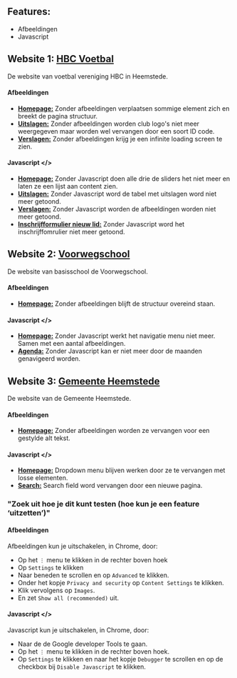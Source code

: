 ## Features:
- Afbeeldingen
- Javascript

## Website 1: __[HBC Voetbal](https://svhbc.nl/)__
De website van voetbal vereniging HBC in Heemstede.

#### Afbeeldingen
- [__Homepage:__](https://svhbc.nl/) Zonder afbeeldingen verplaatsen sommige element zich en breekt de pagina structuur.
- [__Uitslagen:__](https://svhbc.nl/programma/uitslagen/) Zonder afbeeldingen worden club logo's niet meer weergegeven maar worden wel vervangen door een soort ID code.
- [__Verslagen:__](https://svhbc.nl/verslagen/) Zonder afbeeldingen krijg je een infinite loading screen te zien.

#### Javascript </>
- [__Homepage:__](https://svhbc.nl/) Zonder Javascript doen alle drie de sliders het niet meer en laten ze een lijst aan content zien.
- [__Uitslagen:__](https://svhbc.nl/programma/uitslagen/) Zonder Javascript word de tabel met uitslagen word niet meer getoond.
- [__Verslagen:__](https://svhbc.nl/verslagen/) Zonder Javascript worden de afbeeldingen worden niet meer getoond.
- [__Inschrijfformulier nieuw lid:__](https://svhbc.nl/over-hbc-voetbal/ledenadministratie/inschrijfformulier-nieuw-lid/) Zonder Javascript word het inschrijffomrulier niet meer getoond.

## Website 2: __[Voorwegschool](https://www.voorwegschool.nl/)__
De website van basisschool de Voorwegschool.

#### Afbeeldingen
- [__Homepage:__](https://www.voorwegschool.nl/) Zonder afbeeldingen blijft de structuur overeind staan.

#### Javascript </>
- [__Homepage:__](https://www.voorwegschool.nl/) Zonder Javascript werkt het navigatie menu niet meer. Samen met een aantal afbeeldingen.
- [__Agenda:__](https://www.voorwegschool.nl/Organisatie/Agenda) Zonder Javascript kan er niet meer door de maanden genavigeerd worden.

## Website 3: __[Gemeente Heemstede](https://www.heemstede.nl/)__
De website van de Gemeente Heemstede.

#### Afbeeldingen
- [__Homepage:__](https://www.heemstede.nl/) Zonder afbeeldingen worden ze vervangen voor een gestylde alt tekst.

#### Javascript </>
- [__Homepage:__](https://www.heemstede.nl/) Dropdown menu blijven werken door ze te vervangen met losse elementen.
- [__Search:__](https://www.heemstede.nl/) Search field word vervangen door een nieuwe pagina.

### __"Zoek uit hoe je dit kunt testen (hoe kun je een feature ‘uitzetten’)"__

#### Afbeeldingen
Afbeeldingen kun je uitschakelen, in Chrome, door:
- Op het `⋮` menu te klikken in de rechter boven hoek
- Op `Settings` te klikken
- Naar beneden te scrollen en op `Advanced` te klikken.
- Onder het kopje `Privacy and security` op `Content Settings` te klikken.
- Klik vervolgens op `Images`.
- En zet `Show all (recommended)` uit.

#### Javascript </>
Javascript kun je uitschakelen, in Chrome, door:
- Naar de de Google developer Tools te gaan.
- Op het `⋮` menu te klikken in de rechter boven hoek.
- Op `Settings` te klikken en naar het kopje `Debugger` te scrollen en op de checkbox bij `Disable Javascript` te klikken.   
